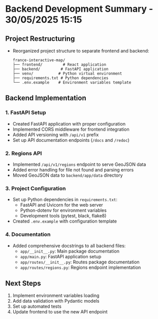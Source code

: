 # Backend Development Summary - 30/05/2025 15:15

## Project Restructuring
- Reorganized project structure to separate frontend and backend:
  ```
  france-interactive-map/
  ├── frontend/         # React application
  ├── backend/         # FastAPI application
  ├── venv/           # Python virtual environment
  ├── requirements.txt # Python dependencies
  └── .env.example    # Environment variables template
  ```

## Backend Implementation

### 1. FastAPI Setup
- Created FastAPI application with proper configuration
- Implemented CORS middleware for frontend integration
- Added API versioning with `/api/v1` prefix
- Set up API documentation endpoints (`/docs` and `/redoc`)

### 2. Regions API
- Implemented `/api/v1/regions` endpoint to serve GeoJSON data
- Added error handling for file not found and parsing errors
- Moved GeoJSON data to `backend/app/data` directory

### 3. Project Configuration
- Set up Python dependencies in `requirements.txt`:
  - FastAPI and Uvicorn for the web server
  - Python-dotenv for environment variables
  - Development tools (pytest, black, flake8)
- Created `.env.example` with configuration template

### 4. Documentation
- Added comprehensive docstrings to all backend files:
  - `app/__init__.py`: Main package documentation
  - `app/main.py`: FastAPI application setup
  - `app/routes/__init__.py`: Routes package documentation
  - `app/routes/regions.py`: Regions endpoint implementation

## Next Steps
1. Implement environment variables loading
2. Add data validation with Pydantic models
3. Set up automated tests
4. Update frontend to use the new API endpoint
